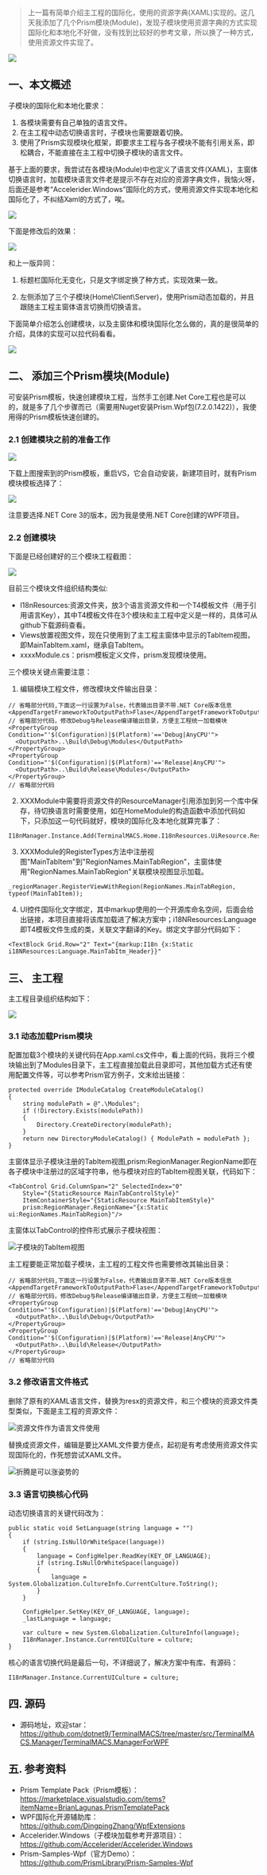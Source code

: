 >上一篇有简单介绍主工程的国际化，使用的资源字典(XAML)实现的。这几天我添加了几个Prism模块(Module)，发现子模块使用资源字典的方式实现国际化和本地化不好做，没有找到比较好的参考文章，所以换了一种方式，使用资源文件实现了。

![](https://img1.d9tools.com/2020/04/0201.png)

## 一、本文概述

子模块的国际化和本地化要求：

1. 各模块需要有自己单独的语言文件。
2. 在主工程中动态切换语言时，子模块也需要跟着切换。
3. 使用了Prism实现模块化框架，即要求主工程与各子模块不能有引用关系，即松耦合，不能直接在主工程中切换子模块的语言文件。

基于上面的要求，我尝试在各模块(Module)中也定义了语言文件(XAML)，主窗体切换语言时，加载模块语言文件老是提示不存在对应的资源字典文件，我恼火呀，后面还是参考“Accelerider.Windows”国际化的方式，使用资源文件实现本地化和国际化了，不纠结Xaml的方式了，唉。

![](https://img1.d9tools.com/2020/04/0202.png)

下面是修改后的效果：

![](https://img1.d9tools.com/2020/04/0203.gif)

和上一版异同：

1. 标题栏国际化无变化，只是文字绑定换了种方式，实现效果一致。

2. 左侧添加了三个子模块(Home\Client\Server)，使用Prism动态加载的，并且跟随主工程主窗体语言切换而切换语言。

下面简单介绍怎么创建模块，以及主窗体和模块国际化怎么做的，真的是很简单的介绍，具体的实现可以拉代码看看。

![](https://img1.d9tools.com/2020/04/0204.png)

## 二、 添加三个Prism模块(Module)

可安装Prism模板，快速创建模块工程，当然手工创建.Net Core工程也是可以的，就是多了几个步骤而已（需要用Nuget安装Prism.Wpf包(7.2.0.1422)），我使用得的Prism模板快速创建的。

### 2.1 创建模块之前的准备工作

![](https://img1.d9tools.com/2020/04/0204.png)

下载上图搜索到的Prism模板，重启VS，它会自动安装，新建项目时，就有Prism模块模板选择了：

![](https://img1.d9tools.com/2020/04/0206.png)

注意要选择.NET Core 3的版本，因为我是使用.NET Core创建的WPF项目。

### 2.2 创建模块

下面是已经创建好的三个模块工程截图：

![](https://img1.d9tools.com/2020/04/0207.png)

目前三个模块文件组织结构类似:

- I18nResources:资源文件夹，放3个语言资源文件和一个T4模板文件（用于引用语言Key），其中T4模板文件在3个模块和主工程中定义是一样的，具体可从github下载源码查看。
- Views放置视图文件，现在只使用到了主工程主窗体中显示的TabItem视图，即MainTabItem.xaml，继承自TabItem。
- xxxxModule.cs：prism模板定义文件，prism发现模块使用。

三个模块关键点需要注意：

1. 编辑模块工程文件，修改模块文件输出目录：

```
// 省略部分代码,下面这一行设置为False，代表输出目录不带.NET Core版本信息
<AppendTargetFrameworkToOutputPath>Flase</AppendTargetFrameworkToOutputPath>
// 省略部分代码，修改Debug与Release编译输出目录，方便主工程统一加载模块
<PropertyGroup Condition="'$(Configuration)|$(Platform)'=='Debug|AnyCPU'">
  <OutputPath>..\Build\Debug\Modules</OutputPath>
</PropertyGroup>
<PropertyGroup Condition="'$(Configuration)|$(Platform)'=='Release|AnyCPU'">
  <OutputPath>..\Build\Release\Modules</OutputPath>
</PropertyGroup>  
// 省略部分代码
```

2. XXXModule中需要将资源文件的ResourceManager引用添加到另一个库中保存，待切换语言时需要使用，如在HomeModule的构造函数中添加代码如下，只添加这一句代码就好，模块的国际化及本地化就算完事了：

```
I18nManager.Instance.Add(TerminalMACS.Home.I18nResources.UiResource.ResourceManager);
```

3. XXXModule的RegisterTypes方法中注册视图"MainTabItem"到"RegionNames.MainTabRegion"，主窗体使用"RegionNames.MainTabRegion"关联模块视图显示加载。

```
_regionManager.RegisterViewWithRegion(RegionNames.MainTabRegion, typeof(MainTabItem));
```

4. UI控件国际化文字绑定，其中markup使用的一个开源库命名空间，后面会给出链接，本项目直接将该库加载进了解决方案中；i18NResources:Language即T4模板文件生成的类，关联文字翻译的Key。绑定文字部分代码如下：

```
<TextBlock Grid.Row="2" Text="{markup:I18n {x:Static i18NResources:Language.MainTabItm_Header}}"
```

## 三、 主工程

主工程目录组织结构如下：

![](https://img1.d9tools.com/2020/04/0208.png)

### 3.1 动态加载Prism模块

配置加载3个模块的关键代码在App.xaml.cs文件中，看上面的代码，我将三个模块输出到了Modules目录下，主工程直接加载此目录即可，其他加载方式还有使用配置文件等，可以参考Prism官方例子，文末给出链接：

```
protected override IModuleCatalog CreateModuleCatalog()
{
    string modulePath = @".\Modules";
    if (!Directory.Exists(modulePath))
    {
        Directory.CreateDirectory(modulePath);
    }
    return new DirectoryModuleCatalog() { ModulePath = modulePath };
}
```

主窗体显示子模块注册的TabItem视图,prism:RegionManager.RegionName即在各子模块中注册过的区域字符串，他与模块对应的TabItem视图关联，代码如下：

```
<TabControl Grid.ColumnSpan="2" SelectedIndex="0"
    Style="{StaticResource MainTabControlStyle}" 
    ItemContainerStyle="{StaticResource MainTabItemStyle}"
    prism:RegionManager.RegionName="{x:Static ui:RegionNames.MainTabRegion}"/>
```

主窗体以TabControl的控件形式展示子模块视图：

![子模块的TabItem视图](https://img1.d9tools.com/2020/04/0209.png)

主工程要能正常加载子模块，主工程的工程文件也需要修改其输出目录：

```
// 省略部分代码,下面这一行设置为False，代表输出目录不带.NET Core版本信息
<AppendTargetFrameworkToOutputPath>Flase</AppendTargetFrameworkToOutputPath>
// 省略部分代码，修改Debug与Release编译输出目录，方便主工程统一加载模块
<PropertyGroup Condition="'$(Configuration)|$(Platform)'=='Debug|AnyCPU'">
  <OutputPath>..\Build\Debug</OutputPath>
</PropertyGroup>
<PropertyGroup Condition="'$(Configuration)|$(Platform)'=='Release|AnyCPU'">
  <OutputPath>..\Build\Release</OutputPath>
</PropertyGroup>  
// 省略部分代码
```

### 3.2 修改语言文件格式

删除了原有的XAML语言文件，替换为resx的资源文件，和三个模块的资源文件类型类似，下面是主工程的资源文件：

![资源文件作为语言文件使用](https://img1.d9tools.com/2020/04/0210.png)

替换成资源文件，编辑是要比XAML文件要方便点，起初是有考虑使用资源文件实现国际化的，作死想尝试XAML文件。

![折腾是可以涨姿势的](https://img1.d9tools.com/2020/04/0210.png)

### 3.3 语言切换核心代码

动态切换语言的关键代码改为：

```
public static void SetLanguage(string language = "")
{
    if (string.IsNullOrWhiteSpace(language))
    {
        language = ConfigHelper.ReadKey(KEY_OF_LANGUAGE);
        if (string.IsNullOrWhiteSpace(language))
        {
            language = System.Globalization.CultureInfo.CurrentCulture.ToString();
        }
    }

    ConfigHelper.SetKey(KEY_OF_LANGUAGE, language);
    _lastLanguage = language;

    var culture = new System.Globalization.CultureInfo(language);
    I18nManager.Instance.CurrentUICulture = culture;
}
```

核心的语言切换代码是最后一句，不详细说了，解决方案中有库、有源码：

```
I18nManager.Instance.CurrentUICulture = culture;
```

## 四. 源码

- 源码地址，欢迎star：https://github.com/dotnet9/TerminalMACS/tree/master/src/TerminalMACS.Manager/TerminalMACS.ManagerForWPF

## 五. 参考资料

- Prism Template Pack（Prism模板）：https://marketplace.visualstudio.com/items?itemName=BrianLagunas.PrismTemplatePack
- WPF国际化开源辅助库：https://github.com/DingpingZhang/WpfExtensions
- Accelerider.Windows（子模块加载参考开源项目）：https://github.com/Accelerider/Accelerider.Windows
- Prism-Samples-Wpf（官方Demo）： https://github.com/PrismLibrary/Prism-Samples-Wpf